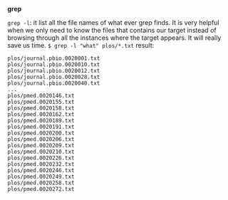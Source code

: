 **grep**

`grep -l`: it list all the file names of what ever grep finds. 
It is very helpful when we only need to know the files that contains our target instead of browsing through all the instances where the target appears.
It will really save us time. <bre/>
`$ grep -l "what" plos/*.txt`
result:
```
plos/journal.pbio.0020001.txt
plos/journal.pbio.0020010.txt
plos/journal.pbio.0020012.txt
plos/journal.pbio.0020028.txt
plos/journal.pbio.0020040.txt
...
plos/pmed.0020146.txt
plos/pmed.0020155.txt
plos/pmed.0020158.txt
plos/pmed.0020162.txt
plos/pmed.0020189.txt
plos/pmed.0020191.txt
plos/pmed.0020200.txt
plos/pmed.0020206.txt
plos/pmed.0020209.txt
plos/pmed.0020210.txt
plos/pmed.0020226.txt
plos/pmed.0020232.txt
plos/pmed.0020246.txt
plos/pmed.0020249.txt
plos/pmed.0020258.txt
plos/pmed.0020272.txt
```
